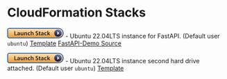 # CloudFormation Stacks

[![EC2 Instance for FastAPI](../../images/launch-stack.png)](https://us-east-1.console.aws.amazon.com/cloudformation/home?region=us-east-1#/stacks/quickcreate?stackName=ds2002-fastapi-instance&templateURL=https://sds-cloud-snippets.s3.amazonaws.com/ec2/cloudformation/ec2-ds2002-base.yaml) - Ubuntu 22.04LTS instance for FastAPI. (Default user `ubuntu`) [Template](ec2-ds2002-base.yaml) [FastAPI-Demo Source](https://github.com/nmagee/fastapi-demo)

[![EC2 Instance](../../images/launch-stack.png)](https://us-east-1.console.aws.amazon.com/cloudformation/home?region=us-east-1#/stacks/quickcreate?stackName=ds2002-base-instance&templateURL=https://sds-cloud-snippets.s3.amazonaws.com/ec2/cloudformation/ec2-with-s3.yaml) - Ubuntu 22.04LTS instance second hard drive attached. (Default user `ubuntu`) [Template](ec2-with-s3.yaml)

